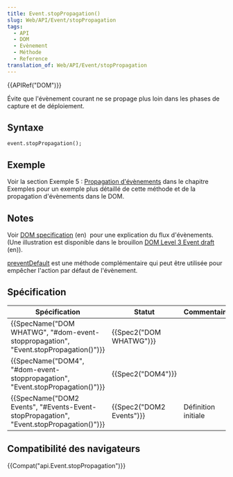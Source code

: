 ```yaml
---
title: Event.stopPropagation()
slug: Web/API/Event/stopPropagation
tags:
  - API
  - DOM
  - Evènement
  - Méthode
  - Reference
translation_of: Web/API/Event/stopPropagation
---
```

{{APIRef("DOM")}}

Évite que l'évènement courant ne se propage plus loin dans les phases de capture et de déploiement.

## Syntaxe

    event.stopPropagation();

## Exemple

Voir la section Exemple 5 : [Propagation d'évènements](/fr/docs/Web/API/Document_Object_Model/Exemples#Exemple_5_:_propagation_d%27%C3%A9v%C3%A8nements) dans le chapitre Exemples pour un exemple plus détaillé de cette méthode et de la propagation d'évènements dans le DOM.

## Notes

Voir [DOM specification](http://www.w3.org/TR/DOM-Level-2-Events/events.html#Events-flow-capture) (en)  pour une explication du flux d'évènements. (Une illustration est disponible dans le brouillon [DOM Level 3 Event draft](http://www.w3.org/TR/DOM-Level-3-Events/#event-flow) (en)).

[preventDefault](/fr/docs/Web/API/Event/preventDefault) est une méthode complémentaire qui peut être utilisée pour empêcher l'action par défaut de l'évènement.

## Spécification

| Spécification                                                                                                        | Statut                           | Commentaire         |
| -------------------------------------------------------------------------------------------------------------------- | -------------------------------- | ------------------- |
| {{SpecName("DOM WHATWG", "#dom-event-stoppropagation", "Event.stopPropagation()")}}     | {{Spec2("DOM WHATWG")}} |                     |
| {{SpecName("DOM4", "#dom-event-stoppropagation", "Event.stopPropagation()")}}             | {{Spec2("DOM4")}}         |                     |
| {{SpecName("DOM2 Events", "#Events-Event-stopPropagation", "Event.stopPropagation()")}} | {{Spec2("DOM2 Events")}} | Définition initiale |

## Compatibilité des navigateurs

{{Compat("api.Event.stopPropagation")}}
